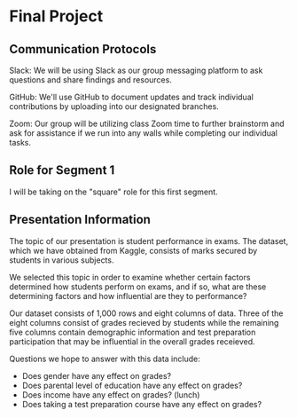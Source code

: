# Final Project

## Communication Protocols
Slack: We will be using Slack as our group messaging platform to ask questions and share findings and resources.

GitHub: We'll use GitHub to document updates and track individual contributions by uploading into our designated branches.

Zoom: Our group will be utilizing class Zoom time to further brainstorm and ask for assistance if we run into any walls while completing our individual tasks.

## Role for Segment 1
I will be taking on the "square" role for this first segment.

## Presentation Information
The topic of our presentation is student performance in exams. The dataset, which we have obtained from Kaggle, consists of marks secured by students in various subjects.

We selected this topic in order to examine whether certain factors determined how students perform on exams, and if so, what are these determining factors and how influential are they to performance?

Our dataset consists of 1,000 rows and eight columns of data. Three of the eight columns consist of grades recieved by students while the remaining five columns contain demographic information and test preparation participation that may be influential in the overall grades receieved.

Questions we hope to answer with this data include:
- Does gender have any effect on grades?
- Does parental level of education have any effect on grades?
- Does income have any effect on grades? (lunch)
- Does taking a test preparation course have any effect on grades?
